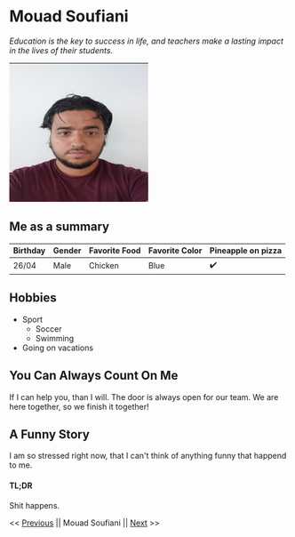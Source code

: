 # Mouad Soufiani

*Education is the key to success in life, and teachers make a lasting impact in the lives of their students.*

<img src="Selfie.jpg" width="250" height="250">

## Me as a summary

|  Birthday  | Gender | Favorite Food | Favorite Color | Pineapple on pizza |
| ---------- | -------| ------------- | -------------- | ------------------ |
|    26/04   |  Male  |    Chicken    |       Blue     | :heavy_check_mark:   |

## Hobbies 
* Sport
  * Soccer
  * Swimming
* Going on vacations

## You Can Always Count On Me
If I can help you, than I will. The door is always open for our team. We are here together, so we finish it together!

## A Funny Story
I am so stressed right now, that I can't think of anything funny that happend to me.

#### TL;DR
Shit happens.


<< [Previous](https://github.com/Liam-Selleslagh/Info-corner/blob/master/README.md) || Mouad Soufiani || [Next](https://github.com/BarendStroobants/Markdown/blob/master/challenge-repository-barend.md) >>

